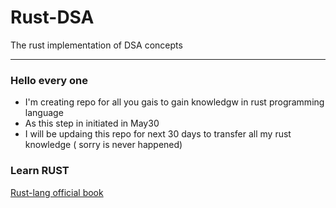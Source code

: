 # Rust-DSA
The rust implementation of DSA concepts

---
### Hello every one
- I'm creating repo for all you gais to gain knowledgw in rust programming language 
- As this step in initiated in May30 
- I will be updaing this repo for next 30 days to transfer all my rust knowledge ( sorry is never happened)

### Learn RUST
<a href="https://doc.rust-lang.org/book/"> Rust-lang official book </a>
